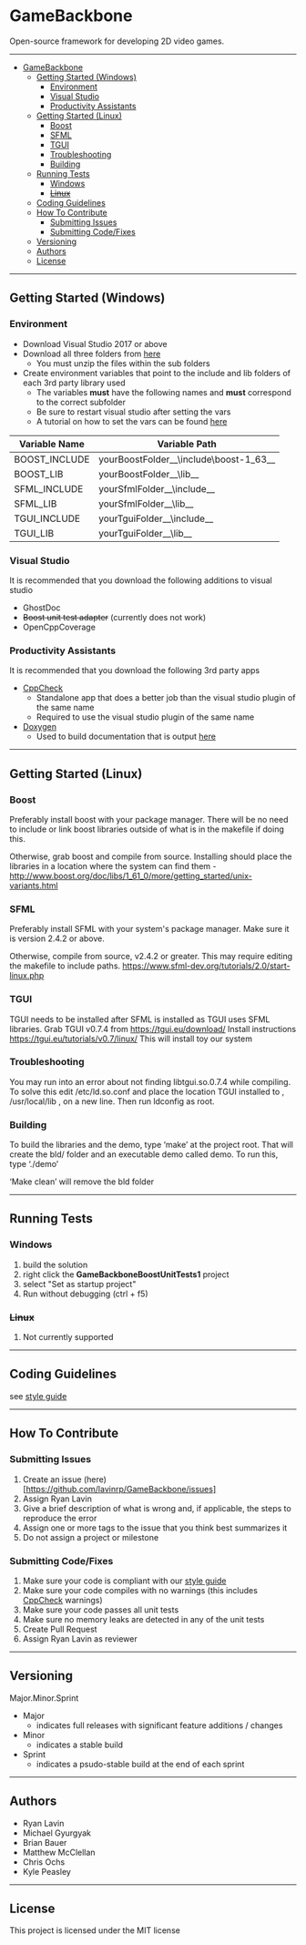 # GameBackbone
Open-source framework for developing 2D video games.

***

<!-- TOC depthFrom:1 depthTo:6 withLinks:1 updateOnSave:1 orderedList:0 -->

- [GameBackbone](#gamebackbone)
	- [Getting Started (Windows)](#getting-started-windows)
		- [Environment](#environment)
		- [Visual Studio](#visual-studio)
		- [Productivity Assistants](#productivity-assistants)
	- [Getting Started (Linux)](#getting-started-linux)
		- [Boost](#boost)
		- [SFML](#sfml)
		- [TGUI](#tgui)
		- [Troubleshooting](#troubleshooting)
		- [Building](#building)
	- [Running Tests](#running-tests)
		- [Windows](#windows)
		- [~~Linux~~](#linux)
	- [Coding Guidelines](#coding-guidelines)
	- [How To Contribute](#how-to-contribute)
		- [Submitting Issues](#submitting-issues)
		- [Submitting Code/Fixes](#submitting-codefixes)
	- [Versioning](#versioning)
	- [Authors](#authors)
	- [License](#license)

<!-- /TOC -->

***

## Getting Started (Windows)
### Environment
* Download Visual Studio 2017 or above
* Download all three folders from [here](https://drive.google.com/drive/folders/0B8DpBZPTQCGia21wUVl2MnFHRk0?usp=sharing)
  * You must unzip the files within the sub folders
* Create environment variables that point to the include and lib folders of each 3rd party library used
  * The variables __must__ have the following names and __must__ correspond to the correct subfolder
  * Be sure to restart visual studio after setting the vars
  * A tutorial on how to set the vars can be found [here](https://www.techjunkie.com/environment-variables-windows-10/)


 Variable Name | Variable Path                    
----------------|----------------------------------
 BOOST_INCLUDE  | yourBoostFolder__\include\boost-1_63__
 BOOST_LIB      | yourBoostFolder__\lib__
 SFML_INCLUDE   | yourSfmlFolder__\include__
 SFML_LIB       | yourSfmlFolder__\lib__
 TGUI_INCLUDE   | yourTguiFolder__\include__
 TGUI_LIB       | yourTguiFolder__\lib__


### Visual Studio
It is recommended that you download the following additions to visual studio
* GhostDoc
* ~~Boost unit test adapter~~ (currently does not work)
* OpenCppCoverage

### Productivity Assistants
It is recommended that you download the following 3rd party apps
* [CppCheck](http://cppcheck.sourceforge.net/)
  - Standalone app that does a better job than the visual studio plugin of the same name
  - Required to use the visual studio plugin of the same name
* [Doxygen](http://www.stack.nl/~dimitri/doxygen/index.html)
  - Used to build documentation that is output [here](https://lavinrp.github.io/GameBackbone/)

***

## Getting Started (Linux)
### Boost
Preferably install boost with your package manager. There will be no need to include or link boost libraries outside of what is in the makefile if doing this.

Otherwise, grab boost and compile from source. Installing should place the libraries in a location where the system can find them - http://www.boost.org/doc/libs/1_61_0/more/getting_started/unix-variants.html

### SFML
Preferably install SFML with your system's package manager. Make sure it is version 2.4.2 or above.

Otherwise, compile from source, v2.4.2 or greater. This may require editing the makefile to include paths.
https://www.sfml-dev.org/tutorials/2.0/start-linux.php

### TGUI
TGUI needs to be installed after SFML is installed as TGUI uses SFML libraries.
Grab TGUI v0.7.4 from https://tgui.eu/download/
Install instructions https://tgui.eu/tutorials/v0.7/linux/
This will install toy our system

### Troubleshooting
You may run into an error about not finding libtgui.so.0.7.4 while compiling. To solve this edit /etc/ld.so.conf and place the location TGUI installed to , /usr/local/lib , on a new line. Then run ldconfig as root.

### Building
To build the libraries and the demo, type ‘make’ at the project root. That will create the bld/ folder and an executable demo called demo. To run this, type ‘./demo’

‘Make clean’ will remove the bld folder

***

## Running Tests
### Windows
1. build the solution
2. right click the __GameBackboneBoostUnitTests1__ project
3. select "Set as startup project"
4. Run without debugging (ctrl + f5)

### ~~Linux~~
1. Not currently supported

***

## Coding Guidelines

see [style guide](https://github.com/lavinrp/GameBackbone/blob/master/StyleGuide.txt)

***

## How To Contribute

### Submitting Issues
1. Create an issue (here)[https://github.com/lavinrp/GameBackbone/issues]
2. Assign Ryan Lavin
3. Give a brief description of what is wrong and, if applicable, the steps to reproduce the error
4. Assign one or more tags to the issue that you think best summarizes it
5. Do not assign a project or milestone

### Submitting Code/Fixes
1. Make sure your code is compliant with our [style guide](https://github.com/lavinrp/GameBackbone/blob/master/StyleGuide.txt)
2. Make sure your code compiles with no warnings (this includes [CppCheck](http://cppcheck.sourceforge.net/) warnings)
3. Make sure your code passes all unit tests
4. Make sure no memory leaks are detected in any of the unit tests
5. Create Pull Request
6. Assign Ryan Lavin as reviewer

***

## Versioning
Major.Minor.Sprint
* Major
  - indicates full releases with significant feature additions / changes
* Minor
  - indicates a stable build
* Sprint
  - indicates a psudo-stable build at the end of each sprint

***

## Authors
* Ryan Lavin
* Michael Gyurgyak
* Brian Bauer
* Matthew McClellan
* Chris Ochs
* Kyle Peasley

***

## License
This project is licensed under the MIT license
